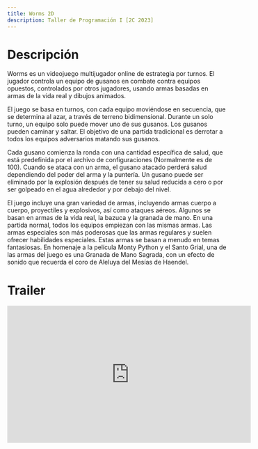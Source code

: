 ```yaml
---
title: Worms 2D
description: Taller de Programación I [2C 2023] 
---
```


<!-- ##################################################################### -->

# Descripción

Worms es un videojuego multijugador online de estrategia por turnos. El jugador controla un equipo de gusanos en combate contra equipos opuestos, controlados por otros jugadores, usando armas basadas en armas de la vida real y dibujos animados.

El juego se basa en turnos, con cada equipo moviéndose en secuencia, que se determina al azar, a través de terreno bidimensional. Durante un solo turno, un equipo solo puede mover uno de sus gusanos. Los gusanos pueden caminar y saltar. El objetivo de una partida tradicional es derrotar a todos los equipos adversarios matando sus gusanos.

Cada gusano comienza la ronda con una cantidad específica de salud, que está predefinida por el archivo de configuraciones (Normalmente es de 100). Cuando se ataca con un arma, el gusano atacado perderá salud dependiendo del poder del arma y la puntería. Un gusano puede ser eliminado por la explosión después de tener su salud reducida a cero o por ser golpeado en el agua alrededor y por debajo del nivel.

El juego incluye una gran variedad de armas, incluyendo armas cuerpo a cuerpo, proyectiles y explosivos, así como ataques aéreos. Algunos se basan en armas de la vida real, la bazuca y la granada de mano. En una partida normal, todos los equipos empiezan con las mismas armas. Las armas especiales son más poderosas que las armas regulares y suelen ofrecer habilidades especiales. Estas armas se basan a menudo en temas fantasiosas. En homenaje a la película Monty Python y el Santo Grial, una de las armas del juego es una Granada de Mano Sagrada, con un efecto de sonido que recuerda el coro de Aleluya del Mesías de Haendel.

<!-- ##################################################################### -->

# Trailer

<iframe width="560" height="315" src="https://www.youtube.com/embed/cXs05yU9hYE?si=72hQtNOtD7Rwn_U5" title="YouTube video player" frameborder="0" allow="accelerometer; autoplay; clipboard-write; encrypted-media; gyroscope; picture-in-picture; web-share" allowfullscreen></iframe>

<!-- ##################################################################### -->
